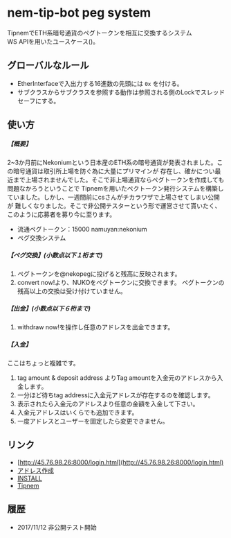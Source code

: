 nem-tip-bot peg system
======================

TipnemでETH系暗号通貨のペグトークンを相互に交換するシステム  
WS APIを用いたユースケース\(\)。

## グローバルなルール
* EtherInterfaceで入出力する16進数の先頭には `0x` を付ける。
* サブクラスからサブクラスを参照する動作は参照される側のLockでスレッドセーフにする。

## 使い方
##### 【概要】
2~3か月前にNekoniumという日本産のETH系の暗号通貨が発表されました。この暗号通貨は取引所上場を防ぐ為に大量にプリマインが
存在し、確かについ最近まで上場されませんでした。そこで非上場通貨ならペグトークンを作成しても問題なかろうということで
Tipnemを用いたペクトークン発行システムを構築していました。しかし、一週間前にcsさんがチカラワザで上場させてしまい公開が
難しくなりました。そこで非公開テスターという形で運営させて貰いたく、このように応募者を募り今に至ります。
* 流通ペグトークン：15000 namuyan:nekonium
* ペグ交換システム

##### 【ペグ交換】(小数点以下１桁まで)
1. ペグトークンを@nekopegに投げると残高に反映されます。
2. convert now!より、NUKOをペグトークンに交換できます。
    ペグトークンの残高以上の交換は受け付けていません。

##### 【出金】(小数点以下６桁まで)
1. withdraw now!を操作し任意のアドレスを出金できます。

##### 【入金】  
ここはちょっと複雑です。
1. tag amount & deposit address よりTag amountを入金元のアドレスから入金します。
2. 一分ほど待ちtag addressに入金元アドレスが存在するのを確認します。
3. 表示されたら入金元のアドレスより任意の金額を入金して下さい。
4. 入金元アドレスはいくらでも追加できます。
5. 一度アドレスとユーザーを固定したら変更できません。

## リンク
* [http://45.76.98.26:8000/login.html](http://45.76.98.26:8000/login.html)
* [アドレス作成](http://www.nukowallet.com/)
* [INSTALL](INSTALL.md)
* [Tipnem](https://namuyan.github.io/nem-tip-bot/index)

## 履歴
* 2017/11/12 非公開テスト開始
